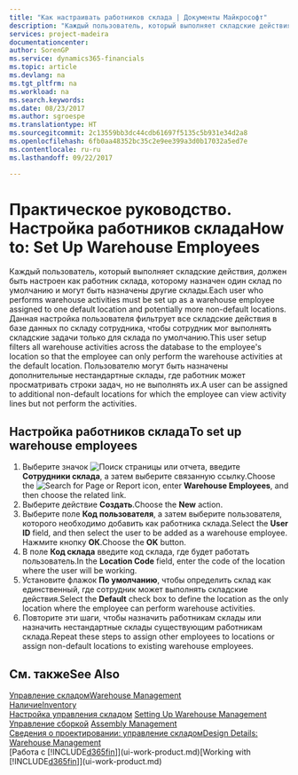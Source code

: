 ```yaml
---
title: "Как настраивать работников склада | Документы Майкрософт"
description: "Каждый пользователь, который выполняет складские действия, должен быть настроен как работник склада, которому назначен один склад по умолчанию и могут быть назначены другие склады."
services: project-madeira
documentationcenter: 
author: SorenGP
ms.service: dynamics365-financials
ms.topic: article
ms.devlang: na
ms.tgt_pltfrm: na
ms.workload: na
ms.search.keywords: 
ms.date: 08/23/2017
ms.author: sgroespe
ms.translationtype: HT
ms.sourcegitcommit: 2c13559bb3dc44cdb61697f5135c5b931e34d2a8
ms.openlocfilehash: 6fb0aa48352bc35c2e9ee399a3d0b17032a5ed7e
ms.contentlocale: ru-ru
ms.lasthandoff: 09/22/2017

---
```

# <a name="how-to-set-up-warehouse-employees"></a><span data-ttu-id="8590d-103">Практическое руководство. Настройка работников склада</span><span class="sxs-lookup"><span data-stu-id="8590d-103">How to: Set Up Warehouse Employees</span></span>
<span data-ttu-id="8590d-104">Каждый пользователь, который выполняет складские действия, должен быть настроен как работник склада, которому назначен один склад по умолчанию и могут быть назначены другие склады.</span><span class="sxs-lookup"><span data-stu-id="8590d-104">Each user who performs warehouse activities must be set up as a warehouse employee assigned to one default location and potentially more non-default locations.</span></span> <span data-ttu-id="8590d-105">Данная настройка пользователя фильтрует все складские действия в базе данных по складу сотрудника, чтобы сотрудник мог выполнять складские задачи только для склада по умолчанию.</span><span class="sxs-lookup"><span data-stu-id="8590d-105">This user setup filters all warehouse activities across the database to the employee's location so that the employee can only perform the warehouse activities at the default location.</span></span> <span data-ttu-id="8590d-106">Пользователю могут быть назначены дополнительные нестандартные склады, где работник может просматривать строки задач, но не выполнять их.</span><span class="sxs-lookup"><span data-stu-id="8590d-106">A user can be assigned to additional non-default locations for which the employee can view activity lines but not perform the activities.</span></span>

## <a name="to-set-up-warehouse-employees"></a><span data-ttu-id="8590d-107">Настройка работников склада</span><span class="sxs-lookup"><span data-stu-id="8590d-107">To set up warehouse employees</span></span>  
1.  <span data-ttu-id="8590d-108">Выберите значок ![Поиск страницы или отчета](media/ui-search/search_small.png "Значок поиска страницы или отчета"), введите **Сотрудники склада**, а затем выберите связанную ссылку.</span><span class="sxs-lookup"><span data-stu-id="8590d-108">Choose the ![Search for Page or Report](media/ui-search/search_small.png "Search for Page or Report icon") icon, enter **Warehouse Employees**, and then choose the related link.</span></span>  
2. <span data-ttu-id="8590d-109">Выберите действие **Создать**.</span><span class="sxs-lookup"><span data-stu-id="8590d-109">Choose the **New** action.</span></span>  
3. <span data-ttu-id="8590d-110">Выберите поле **Код пользователя**, а затем выберите пользователя, которого необходимо добавить как работника склада.</span><span class="sxs-lookup"><span data-stu-id="8590d-110">Select the **User ID** field, and then select the user to be added as a warehouse employee.</span></span> <span data-ttu-id="8590d-111">Нажмите кнопку **ОК**.</span><span class="sxs-lookup"><span data-stu-id="8590d-111">Choose the **OK** button.</span></span>  
6.  <span data-ttu-id="8590d-112">В поле **Код склада** введите код склада, где будет работать пользователь.</span><span class="sxs-lookup"><span data-stu-id="8590d-112">In the **Location Code** field, enter the code of the location where the user will be working.</span></span>  
7.  <span data-ttu-id="8590d-113">Установите флажок **По умолчанию**, чтобы определить склад как единственный, где сотрудник может выполнять складские действия.</span><span class="sxs-lookup"><span data-stu-id="8590d-113">Select the **Default** check box to define the location as the only location where the employee can perform warehouse activities.</span></span>  
8.  <span data-ttu-id="8590d-114">Повторите эти шаги, чтобы назначить работникам склады или назначить нестандартные склады существующим работникам склада.</span><span class="sxs-lookup"><span data-stu-id="8590d-114">Repeat these steps to assign other employees to locations or assign non-default locations to existing warehouse employees.</span></span>  

## <a name="see-also"></a><span data-ttu-id="8590d-115">См. также</span><span class="sxs-lookup"><span data-stu-id="8590d-115">See Also</span></span>  
[<span data-ttu-id="8590d-116">Управление складом</span><span class="sxs-lookup"><span data-stu-id="8590d-116">Warehouse Management</span></span>](warehouse-manage-warehouse.md)  
[<span data-ttu-id="8590d-117">Наличие</span><span class="sxs-lookup"><span data-stu-id="8590d-117">Inventory</span></span>](inventory-manage-inventory.md)  
<span data-ttu-id="8590d-118">[Настройка управления складом](warehouse-setup-warehouse.md)   </span><span class="sxs-lookup"><span data-stu-id="8590d-118">[Setting Up Warehouse Management](warehouse-setup-warehouse.md)   </span></span>  
<span data-ttu-id="8590d-119">[Управление сборкой](assembly-assemble-items.md)  </span><span class="sxs-lookup"><span data-stu-id="8590d-119">[Assembly Management](assembly-assemble-items.md)  </span></span>  
[<span data-ttu-id="8590d-120">Сведения о проектировании: управление складом</span><span class="sxs-lookup"><span data-stu-id="8590d-120">Design Details: Warehouse Management</span></span>](design-details-warehouse-management.md)  
<span data-ttu-id="8590d-121">[Работа с [!INCLUDE[d365fin](includes/d365fin_md.md)]](ui-work-product.md)</span><span class="sxs-lookup"><span data-stu-id="8590d-121">[Working with [!INCLUDE[d365fin](includes/d365fin_md.md)]](ui-work-product.md)</span></span>  

